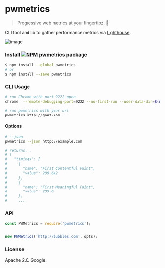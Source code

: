 

# pwmetrics

> Progressive web metrics at your fingertipz. 💅

CLI tool and lib to gather performance metrics via [Lighthouse](https://github.com/GoogleChrome/lighthouse/).

![image](https://cloud.githubusercontent.com/assets/39191/17918270/5649c990-6978-11e6-8293-527a489eada4.png)

### Install [![NPM pwmetrics package](https://img.shields.io/npm/v/pwmetrics.svg)](https://npmjs.org/package/pwmetrics)
```sh
$ npm install --global pwmetrics
# or
$ npm install --save pwmetrics
```


### CLI Usage

```sh
# run Chrome with port 9222 open
chrome  --remote-debugging-port=9222 --no-first-run --user-data-dir=$(mktemp -d -t pwm.XXXXX)

# run pwmetrics with your url
pwmetrics http://goat.com
```

#### Options

```sh
# --json
pwmetrics --json http://example.com

# returns...
# {
#   "timings": [
#     {
#       "name": "First Contentful Paint",
#       "value": 289.642
#     },
#     {
#       "name": "First Meaningful Paint",
#       "value": 289.6
#     },
#     ...
```

### API

```js
const PWMetrics = require('pwmetrics');


new PWMetrics('http://bubbles.com', opts);
```


### License

Apache 2.0. Google.
